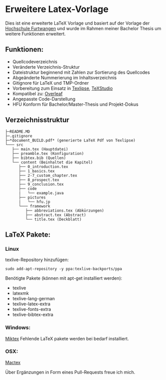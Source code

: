 # Erweitere Latex-Vorlage

Dies ist eine erweiterte LaTeX Vorlage und basiert auf der Vorlage der [Hochschule Furtwangen](https://www.hs-furtwangen.de/) und wurde im Rahmen meiner Bachelor Thesis um weitere Funktionen erweitert. 


## Funktionen:

+ Quellcodeverzeichnis
+ Veränderte Verzeichnis-Struktur
+ Dateistruktur beginnend mit Zahlen zur Sortierung des Quellcodes
+ Abgeänderte Nummerierung im Inhaltsverzeichnis
+ Gitignore für LaTeX und TMP-Ordner
+ Vorbereitung zum Einsatz in [Texlipse](http://texlipse.sourceforge.net/), [TeXStudio](https://www.texstudio.org/)
+ Kompatibel zu: [Overleaf](https://www.overleaf.com/)
+ Angepasste Code-Darstellung
+ HFU Konform für Bachelor/Master-Thesis und Projekt-Dokus

## Verzeichnisstruktur 

```
├─README.MD  
├─.gitignore  
├─*document_BUILD.pdf* (generierte LaTeX Pdf von Texlipse)  
└─── src  
   ├── main.tex (Hauptdatei)  
   ├── preamble.tex (Konfiguration)  
   ├── bibtex.bib (Quellen)  
   └── content (Beinhaltet die Kapitel)  
      ├── 0_introduction.tex  
      ├── 1_basics.tex  
      ├── 2-7_custom_chapter.tex  
      ├── 8_prospect.tex  
      ├── 9_conclusion.tex  
      ├── code  
      |   └── example.java  
      ├── pictures  
      |   └── hfu.jp  
      └─── framework  
         ├── abbreviations.tex (Abkürzungen)  
         ├── abstract.tex (Abstract)  
         └── title.tex (Deckblatt)  
```

## LaTeX Pakete:

### Linux 

texlive-Repository hinzufügen:

```sudo add-apt-repository -y ppa:texlive-backports/ppa```

Benötigte Pakete (können mit apt-get installiert werden):

+ texlive
+ latexmk
+ texlive-lang-german
+ texlive-latex-extra
+ texlive-fonts-extra
+ texlive-bibtex-extra

### Windows:

[Miktex](http://miktex.org/download)
Fehlende LaTeX pakete werden bei bedarf installiert.

### OSX: 
[Mactex](http://tug.org/mactex/)


Über Ergänzungen in Form eines Pull-Requests freue ich mich.
